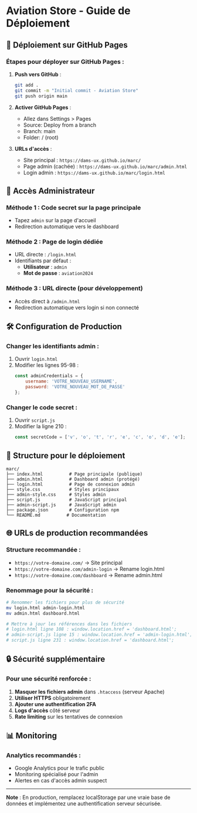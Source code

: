# Aviation Store - Guide de Déploiement

## 🚀 Déploiement sur GitHub Pages

### Étapes pour déployer sur GitHub Pages :

1. **Push vers GitHub** :
   ```bash
   git add .
   git commit -m "Initial commit - Aviation Store"
   git push origin main
   ```

2. **Activer GitHub Pages** :
   - Allez dans Settings > Pages
   - Source: Deploy from a branch
   - Branch: main
   - Folder: / (root)

3. **URLs d'accès** :
   - Site principal : `https://dams-ux.github.io/marc/`
   - Page admin (cachée) : `https://dams-ux.github.io/marc/admin.html`
   - Login admin : `https://dams-ux.github.io/marc/login.html`

## 🔐 Accès Administrateur

### Méthode 1 : Code secret sur la page principale
- Tapez `admin` sur la page d'accueil
- Redirection automatique vers le dashboard

### Méthode 2 : Page de login dédiée
- URL directe : `/login.html`
- Identifiants par défaut :
  - **Utilisateur** : `admin`
  - **Mot de passe** : `aviation2024`

### Méthode 3 : URL directe (pour développement)
- Accès direct à `/admin.html`
- Redirection automatique vers login si non connecté

## 🛠️ Configuration de Production

### Changer les identifiants admin :
1. Ouvrir `login.html`
2. Modifier les lignes 95-98 :
   ```javascript
   const adminCredentials = {
       username: 'VOTRE_NOUVEAU_USERNAME',
       password: 'VOTRE_NOUVEAU_MOT_DE_PASSE'
   };
   ```

### Changer le code secret :
1. Ouvrir `script.js`
2. Modifier la ligne 210 :
   ```javascript
   const secretCode = ['v', 'o', 't', 'r', 'e', 'c', 'o', 'd', 'e'];
   ```

## 📁 Structure pour le déploiement

```
marc/
├── index.html          # Page principale (publique)
├── admin.html          # Dashboard admin (protégé)
├── login.html          # Page de connexion admin
├── style.css           # Styles principaux
├── admin-style.css     # Styles admin
├── script.js           # JavaScript principal
├── admin-script.js     # JavaScript admin
├── package.json        # Configuration npm
└── README.md          # Documentation
```

## 🌐 URLs de production recommandées

### Structure recommandée :
- `https://votre-domaine.com/` → Site principal
- `https://votre-domaine.com/admin-login` → Rename login.html
- `https://votre-domaine.com/dashboard` → Rename admin.html

### Renommage pour la sécurité :
```bash
# Renommer les fichiers pour plus de sécurité
mv login.html admin-login.html
mv admin.html dashboard.html

# Mettre à jour les références dans les fichiers
# login.html ligne 108 : window.location.href = 'dashboard.html';
# admin-script.js ligne 15 : window.location.href = 'admin-login.html';
# script.js ligne 231 : window.location.href = 'dashboard.html';
```

## 🔒 Sécurité supplémentaire

### Pour une sécurité renforcée :
1. **Masquer les fichiers admin** dans `.htaccess` (serveur Apache)
2. **Utiliser HTTPS** obligatoirement
3. **Ajouter une authentification 2FA** 
4. **Logs d'accès** côté serveur
5. **Rate limiting** sur les tentatives de connexion

## 📊 Monitoring

### Analytics recommandés :
- Google Analytics pour le trafic public
- Monitoring spécialisé pour l'admin
- Alertes en cas d'accès admin suspect

---

**Note** : En production, remplacez localStorage par une vraie base de données et implémentez une authentification serveur sécurisée.
